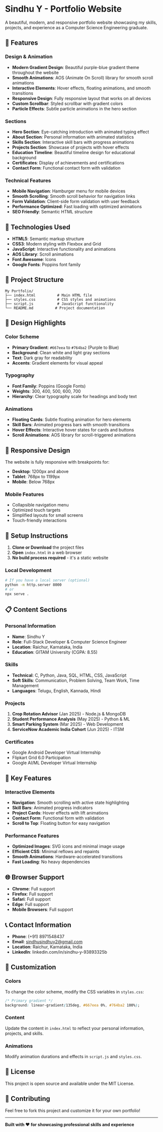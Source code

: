 # Sindhu Y - Portfolio Website

A beautiful, modern, and responsive portfolio website showcasing my skills, projects, and experience as a Computer Science Engineering graduate.

## 🌟 Features

### Design & Animation
- **Modern Gradient Design**: Beautiful purple-blue gradient theme throughout the website
- **Smooth Animations**: AOS (Animate On Scroll) library for smooth scroll animations
- **Interactive Elements**: Hover effects, floating animations, and smooth transitions
- **Responsive Design**: Fully responsive layout that works on all devices
- **Custom Scrollbar**: Styled scrollbar with gradient colors
- **Particle Effects**: Subtle particle animations in the hero section

### Sections
- **Hero Section**: Eye-catching introduction with animated typing effect
- **About Section**: Personal information with animated statistics
- **Skills Section**: Interactive skill bars with progress animations
- **Projects Section**: Showcase of projects with hover effects
- **Education Timeline**: Beautiful timeline design for educational background
- **Certificates**: Display of achievements and certifications
- **Contact Form**: Functional contact form with validation

### Technical Features
- **Mobile Navigation**: Hamburger menu for mobile devices
- **Smooth Scrolling**: Smooth scroll behavior for navigation links
- **Form Validation**: Client-side form validation with user feedback
- **Performance Optimized**: Fast loading with optimized animations
- **SEO Friendly**: Semantic HTML structure

## 🚀 Technologies Used

- **HTML5**: Semantic markup structure
- **CSS3**: Modern styling with Flexbox and Grid
- **JavaScript**: Interactive functionality and animations
- **AOS Library**: Scroll animations
- **Font Awesome**: Icons
- **Google Fonts**: Poppins font family

## 📁 Project Structure

```
My Portfolio/
├── index.html          # Main HTML file
├── styles.css          # CSS styles and animations
├── script.js           # JavaScript functionality
└── README.md          # Project documentation
```

## 🎨 Design Highlights

### Color Scheme
- **Primary Gradient**: `#667eea` to `#764ba2` (Purple to Blue)
- **Background**: Clean white and light gray sections
- **Text**: Dark gray for readability
- **Accents**: Gradient elements for visual appeal

### Typography
- **Font Family**: Poppins (Google Fonts)
- **Weights**: 300, 400, 500, 600, 700
- **Hierarchy**: Clear typography scale for headings and body text

### Animations
- **Floating Cards**: Subtle floating animation for hero elements
- **Skill Bars**: Animated progress bars with smooth transitions
- **Hover Effects**: Interactive hover states for cards and buttons
- **Scroll Animations**: AOS library for scroll-triggered animations

## 📱 Responsive Design

The website is fully responsive with breakpoints for:
- **Desktop**: 1200px and above
- **Tablet**: 768px to 1199px
- **Mobile**: Below 768px

### Mobile Features
- Collapsible navigation menu
- Optimized touch targets
- Simplified layouts for small screens
- Touch-friendly interactions

## 🔧 Setup Instructions

1. **Clone or Download** the project files
2. **Open** `index.html` in a web browser
3. **No build process required** - it's a static website

### Local Development
```bash
# If you have a local server (optional)
python -m http.server 8000
# or
npx serve .
```

## 📋 Content Sections

### Personal Information
- **Name**: Sindhu Y
- **Role**: Full-Stack Developer & Computer Science Engineer
- **Location**: Raichur, Karnataka, India
- **Education**: GITAM University (CGPA: 8.55)

### Skills
- **Technical**: C, Python, Java, SQL, HTML, CSS, JavaScript
- **Soft Skills**: Communication, Problem Solving, Team Work, Time Management
- **Languages**: Telugu, English, Kannada, Hindi

### Projects
1. **Crop Rotation Advisor** (Jan 2025) - Node.js & MongoDB
2. **Student Performance Analysis** (May 2025) - Python & ML
3. **Smart Parking System** (Mar 2025) - Web Development
4. **ServiceNow Academic India Cohort** (Jun 2025) - ITSM

### Certificates
- Google Android Developer Virtual Internship
- Flipkart Grid 6.0 Participation
- Google AI/ML Developer Virtual Internship

## 🎯 Key Features

### Interactive Elements
- **Navigation**: Smooth scrolling with active state highlighting
- **Skill Bars**: Animated progress indicators
- **Project Cards**: Hover effects with lift animations
- **Contact Form**: Functional form with validation
- **Scroll to Top**: Floating button for easy navigation

### Performance Features
- **Optimized Images**: SVG icons and minimal image usage
- **Efficient CSS**: Minimal reflows and repaints
- **Smooth Animations**: Hardware-accelerated transitions
- **Fast Loading**: No heavy dependencies

## 🌐 Browser Support

- **Chrome**: Full support
- **Firefox**: Full support
- **Safari**: Full support
- **Edge**: Full support
- **Mobile Browsers**: Full support

## 📞 Contact Information

- **Phone**: (+91) 8971548437
- **Email**: sindhusindhuy2@gmail.com
- **Location**: Raichur, Karnataka, India
- **LinkedIn**: linkedin.com/in/sindhu-y-93893325b

## 🎨 Customization

### Colors
To change the color scheme, modify the CSS variables in `styles.css`:
```css
/* Primary gradient */
background: linear-gradient(135deg, #667eea 0%, #764ba2 100%);
```

### Content
Update the content in `index.html` to reflect your personal information, projects, and skills.

### Animations
Modify animation durations and effects in `script.js` and `styles.css`.

## 📄 License

This project is open source and available under the MIT License.

## 🤝 Contributing

Feel free to fork this project and customize it for your own portfolio!

---

**Built with ❤️ for showcasing professional skills and experience** 